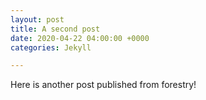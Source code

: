 ```yaml
---
layout: post
title: A second post
date: 2020-04-22 04:00:00 +0000
categories: Jekyll

---
```

Here is another post published from forestry!